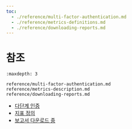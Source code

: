 ```yaml
---
toc:
  - ./reference/multi-factor-authentication.md
  - ./reference/metrics-definitions.md
  - ./reference/downloading-reports.md
---
```

# 참조

```{toctree}
:maxdepth: 3

reference/multi-factor-authentication.md
reference/metrics-description.md
reference/downloading-reports.md
```

* [다단계 인증](./reference/multi-factor-authentication.md) 
* [지표 정의](./reference/metrics-description.md) 
* [보고서 다운로드 중](./reference/downloading-reports.md) 
